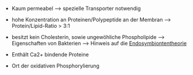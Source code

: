 - Kaum permeabel --> spezielle Transporter notwendig 
- hohe Konzentration an Proteinen/Polypeptide an der Membran 
--> Protein/Lipid-Ratio > 3:1

- besitzt kein Cholesterin, sowie ungewöhliche Phospholipide --> Eigenschaften von Bakterien --> Hinweis auf die [Endosymbiontentheorie](Endosymbiontentheorie.md) 

- Enthält Ca2+ bindende Proteine

- Ort der oxidativen Phosphorylierung 